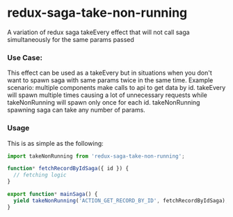 # redux-saga-take-non-running
A variation of redux saga takeEvery effect that will not call saga simultaneously for the same params passed

### Use Case:
This effect can be used as a takeEvery but in situations when you don't want to spawn saga with same 
params twice in the same time. Example scenario: multiple components make calls to api to get data by id.
takeEvery will spawn multiple times causing a lot of unnecessary requests while takeNonRunning will spawn
only once for each id. takeNonRunning spawning saga can take any number of params.

### Usage
This is as simple as the following:
```js
import takeNonRunning from 'redux-saga-take-non-running';

function* fetchRecordByIdSaga({ id }) {
  // fetching logic
}

export function* mainSaga() {
  yield takeNonRunning('ACTION_GET_RECORD_BY_ID', fetchRecordByIdSaga);
}
```